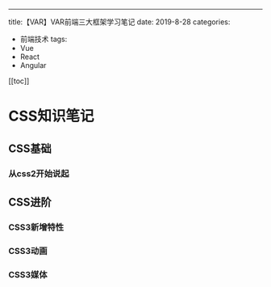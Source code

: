 ------
title:【VAR】VAR前端三大框架学习笔记
date: 2019-8-28
categories: 
- 前端技术
tags: 
- Vue
- React
- Angular

[[toc]]
# CSS知识笔记

## CSS基础
### 从css2开始说起

## CSS进阶
### CSS3新增特性
### CSS3动画
### CSS3媒体